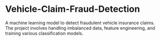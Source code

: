 # Vehicle-Claim-Fraud-Detection
A machine learning model to detect fraudulent vehicle insurance claims. The project involves handling imbalanced data, feature engineering, and training various classification models.
